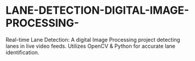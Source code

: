 # LANE-DETECTION-DIGITAL-IMAGE-PROCESSING-
Real-time Lane Detection: A digital Image Processing project detecting lanes in live video feeds. Utilizes OpenCV &amp; Python for accurate lane identification.
